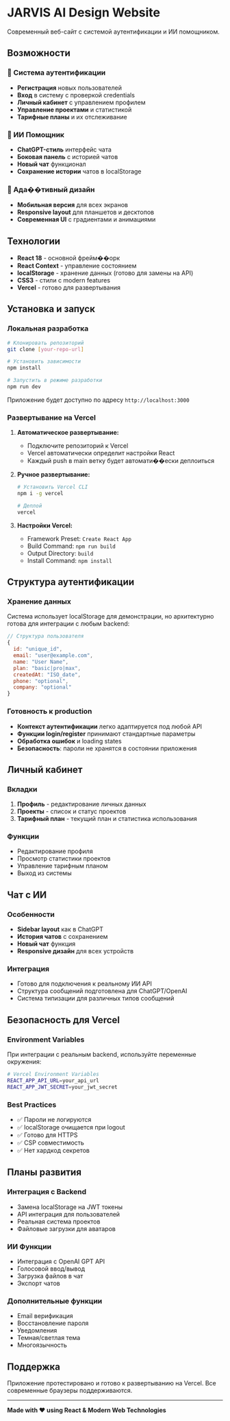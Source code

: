 # JARVIS AI Design Website

Современный веб-сайт с системой аутентификации и ИИ помощником.

## Возможности

### 🔐 Система аутентификации
- **Регистрация** новых пользователей
- **Вход** в систему с проверкой credentials
- **Личный кабинет** с управлением профилем
- **Управление проектами** и статистикой
- **Тарифные планы** и их отслеживание

### 🤖 ИИ Помощник
- **ChatGPT-стиль** интерфейс чата
- **Боковая панель** с историей чатов
- **Новый чат** функционал
- **Сохранение истории** чатов в localStorage

### 📱 Ада��тивный дизайн
- **Мобильная версия** для всех экранов
- **Responsive layout** для планшетов и десктопов
- **Современная UI** с градиентами и анимациями

## Технологии

- **React 18** - основной фрейм��орк
- **React Context** - управление состоянием
- **localStorage** - хранение данных (готово для замены на API)
- **CSS3** - стили с modern features
- **Vercel** - готово для развертывания

## Установка и запуск

### Локальная разработка

```bash
# Клонировать репозиторий
git clone [your-repo-url]

# Установить зависимости
npm install

# Запустить в режиме разработки
npm run dev
```

Приложение будет доступно по адресу `http://localhost:3000`

### Развертывание на Vercel

1. **Автоматическое развертывание:**
   - Подключите репозиторий к Vercel
   - Vercel автоматически определит настройки React
   - Каждый push в main ветку будет автомати��ески деплоиться

2. **Ручное развертывание:**
   ```bash
   # Установить Vercel CLI
   npm i -g vercel
   
   # Деплой
   vercel
   ```

3. **Настройки Vercel:**
   - Framework Preset: `Create React App`
   - Build Command: `npm run build`
   - Output Directory: `build`
   - Install Command: `npm install`

## Структура аутентификации

### Хранение данных
Система использует localStorage для демонстрации, но архитектурно готова для интеграции с любым backend:

```javascript
// Структура пользователя
{
  id: "unique_id",
  email: "user@example.com", 
  name: "User Name",
  plan: "basic|pro|max",
  createdAt: "ISO_date",
  phone: "optional",
  company: "optional"
}
```

### Готовность к production
- **Контекст аутентификации** легко адаптируется под любой API
- **Функции login/register** принимают стандартные параметры
- **Обработка ошибок** и loading states
- **Безопасность**: пароли не хранятся в состоянии приложения

## Личный кабинет

### Вкладки
1. **Профиль** - редактирование личных данных
2. **Проекты** - список и статус проектов
3. **Тарифный план** - текущий план и статистика использования

### Функции
- Редактирование профиля
- Просмотр статистики проектов
- Управление тарифным планом
- Выход из системы

## Чат с ИИ

### Особенности
- **Sidebar layout** как в ChatGPT
- **История чатов** с сохранением
- **Новый чат** функция
- **Responsive дизайн** для всех устройств

### Интеграция
- Готово для подключения к реальному ИИ API
- Структура сообщений подготовлена для ChatGPT/OpenAI
- Система типизации для различных типов сообщений

## Безопасность для Vercel

### Environment Variables
При интеграции с реальным backend, используйте переменные окружения:

```bash
# Vercel Environment Variables
REACT_APP_API_URL=your_api_url
REACT_APP_JWT_SECRET=your_jwt_secret
```

### Best Practices
- ✅ Пароли не логируются
- ✅ localStorage очищается при logout
- ✅ Готово для HTTPS
- ✅ CSP совместимость
- ✅ Нет хардкод секретов

## Планы развития

### Интеграция с Backend
- Замена localStorage на JWT токены
- API интеграция для пользователей
- Реальная система проектов
- Файловые загрузки для аватаров

### ИИ Функции
- Интеграция с OpenAI GPT API
- Голосовой ввод/вывод
- Загрузка файлов в чат
- Экспорт чатов

### Дополнительные функции
- Email верификация
- Восстановление пароля
- Уведомления
- Темная/светлая тема
- Многоязычность

## Поддержка

Приложение протестировано и готово к развертыванию на Vercel. 
Все современные браузеры поддерживаются.

---

**Made with ❤️ using React & Modern Web Technologies**
